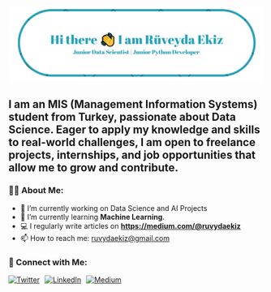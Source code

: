 <div>
  <img src="img_ruvydaekiz.PNG" alt="Banner" width="800">
</div>

<h2>I am an MIS (Management Information Systems) student from Turkey, passionate about Data Science. Eager to apply my knowledge and skills to real-world challenges, I am open to freelance projects, internships, and job opportunities that allow me to grow and contribute.</h2>

### 👩‍💻 About Me:
- 🔭 I’m currently working on Data Science and AI Projects
- 🌱 I’m currently learning **Machine Learning**.
- 💻 I regularly write articles on **https://medium.com/@ruvydaekiz**
- 📫 How to reach me: ruvydaekiz@gmail.com


### 🔗 Connect with Me:

<div style="display: flex; align-items: center; gap: 10px;">
  <!-- Twitter -->
  <a href="https://x.com/ruvydaekiz" target="_blank" style="display: inline-block;">
    <img src="https://cdn.jsdelivr.net/gh/devicons/devicon/icons/twitter/twitter-original.svg" alt="Twitter" style="width: 32px; height: 32px;" />
  </a>
  
  <!-- LinkedIn -->
  <a href="https://www.linkedin.com/in/ruveyda-ekiz" target="_blank" style="display: inline-block;">
    <img src="https://cdn.jsdelivr.net/gh/devicons/devicon/icons/linkedin/linkedin-original.svg" alt="LinkedIn" style="width: 32px; height: 32px;" />
  </a>
  
  <!-- Medium -->
   <a href="https://medium.com/@ruvydaekiz" target="_blank" style="display: inline-block;">
    <img src="https://upload.wikimedia.org/wikipedia/commons/e/ec/Medium_logo_Monogram.svg" alt="Medium" style="width: 32px; height: 32px;" />
  </a>
</div>




